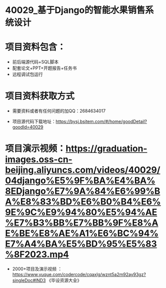  # 40029_基于Django的智能水果销售系统设计
 
 #  项目资料包含：
 *  前后端源代码+SQL脚本
 *  配套论文+PPT+开题报告+任务书
 *  远程调试包运行

 #  项目资料获取方式
 *  需要资料或者有任何问题的加QQ：2684634017

 *  项目源代码下载地址：https://bysj.bsitem.com/#/home/goodDetail?goodId=40029
   
 #  项目演示视频：https://graduation-images.oss-cn-beijing.aliyuncs.com/videos/40029/04django%E5%9F%BA%E4%BA%8EDjango%E7%9A%84%E6%99%BA%E8%83%BD%E6%B0%B4%E6%9E%9C%E9%94%80%E5%94%AE%E7%B3%BB%E7%BB%9F%E8%AE%BE%E8%AE%A1%E6%BC%94%E7%A4%BA%E5%BD%95%E5%83%8F2023.mp4
          
 *  2000+项目及演示视频 ：https://www.yuque.com/codercode/cqaxlg/wznt5a2m92ay93gz?singleDoc#lND3 《毕设资源大全》
   
